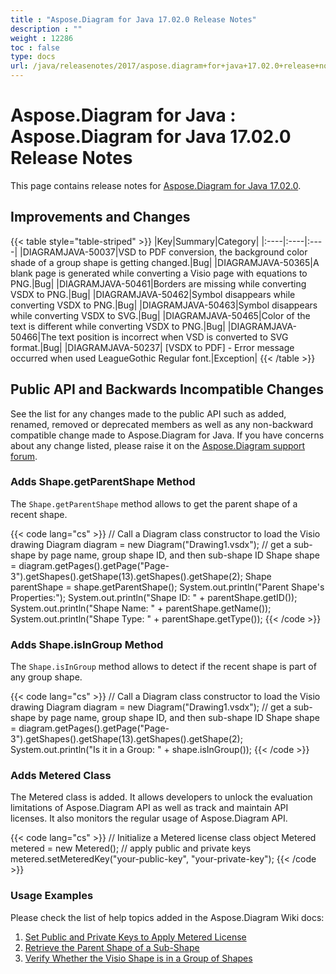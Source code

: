 ```yaml
---
title : "Aspose.Diagram for Java 17.02.0 Release Notes" 
description : "" 
weight : 12286 
toc : false
type: docs
url: /java/releasenotes/2017/aspose.diagram+for+java+17.02.0+release+notes/
---
```


# Aspose.Diagram for Java : Aspose.Diagram for Java 17.02.0 Release Notes


This page contains release notes for [Aspose.Diagram for Java 17.02.0](http://maven.aspose.com/repository/simple/ext-release-local/com/aspose/aspose-diagram/17.02.0/).

## Improvements and Changes

{{< table style="table-striped" >}}
|Key|Summary|Category|
|:----|:----|:----|
|DIAGRAMJAVA-50037|VSD to PDF conversion, the background color shade of a group shape is getting changed.|Bug|
|DIAGRAMJAVA-50365|A blank page is generated while converting a Visio page with equations to PNG.|Bug|
|DIAGRAMJAVA-50461|Borders are missing while converting VSDX to PNG.|Bug|
|DIAGRAMJAVA-50462|Symbol disappears while converting VSDX to PNG.|Bug|
|DIAGRAMJAVA-50463|Symbol disappears while converting VSDX to SVG.|Bug|
|DIAGRAMJAVA-50465|Color of the text is different while converting VSDX to PNG.|Bug|
|DIAGRAMJAVA-50466|The text position is incorrect when VSD is converted to SVG format.|Bug|
|DIAGRAMJAVA-50237| \[VSDX to PDF\] - Error message occurred when used LeagueGothic Regular font.|Exception|
{{< /table >}}

## Public API and Backwards Incompatible Changes

See the list for any changes made to the public API such as added, renamed, removed or deprecated members as well as any non-backward compatible change made to Aspose.Diagram for Java. If you have concerns about any change listed, please raise it on the [Aspose.Diagram support forum](http://www.aspose.com/community/forums/aspose.diagram-product-family/489/showforum.aspx).

### Adds Shape.getParentShape Method

The `Shape.getParentShape` method allows to get the parent shape of a recent shape.

{{< code lang="cs" >}}
// Call a Diagram class constructor to load the Visio drawing
Diagram diagram = new Diagram("Drawing1.vsdx");
// get a sub-shape by page name, group shape ID, and then sub-shape ID
Shape shape = diagram.getPages().getPage("Page-3").getShapes().getShape(13).getShapes().getShape(2);
Shape parentShape = shape.getParentShape();
System.out.println("Parent Shape's Properties:");
System.out.println("Shape ID: " + parentShape.getID());
System.out.println("Shape Name: " + parentShape.getName());
System.out.println("Shape Type: " + parentShape.getType());
{{< /code >}}

### Adds Shape.isInGroup Method

The `Shape.isInGroup` method allows to detect if the recent shape is part of any group shape.

{{< code lang="cs" >}}
// Call a Diagram class constructor to load the Visio drawing
Diagram diagram = new Diagram("Drawing1.vsdx");
// get a sub-shape by page name, group shape ID, and then sub-shape ID
Shape shape = diagram.getPages().getPage("Page-3").getShapes().getShape(13).getShapes().getShape(2);
System.out.println("Is it in a Group: " + shape.isInGroup());
{{< /code >}}

### Adds Metered Class

The Metered class is added. It allows developers to unlock the evaluation limitations of Aspose.Diagram API as well as track and maintain API licenses. It also monitors the regular usage of Aspose.Diagram API.

{{< code lang="cs" >}}
// Initialize a Metered license class object
Metered metered = new Metered();
// apply public and private keys
metered.setMeteredKey("your-public-key", "your-private-key");
{{< /code >}}

### Usage Examples

Please check the list of help topics added in the Aspose.Diagram Wiki docs:

1.  [Set Public and Private Keys to Apply Metered License](https://docs2.aspose.com/diagram/java/gettingstarted/licensing#licensing-setpublicandprivatekeystoapplymeteredlicense)
2.  [Retrieve the Parent Shape of a Sub-Shape](https://docs.aspose.com/display/diagramjava/Add%2C+Retrieve%2C+Copy+and+Read+Visio+Shape+Data#Add,Retrieve,CopyandReadVisioShapeData-RetrievetheParentShapeofaSub-Shape)
3.  [Verify Whether the Visio Shape is in a Group of Shapes](https://docs2.aspose.com/diagram/java/developerguide/workingwithshapes/group+convert+and+verify+shapes#group,convertandverifyshapes-verifywhetherthevisioshapeisinagroupofshapes)

